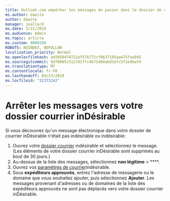 ```yaml
---
title: Outlook.com empêcher les messages de passer dans le dossier de courrier indésirable
ms.author: daeite
author: daeite
manager: joallard
ms.date: 3/21/2019
ms.audience: Admin
ms.topic: article
ms.custom: 9000290
ROBOTS: NOINDEX, NOFOLLOW
localization_priority: Normal
ms.openlocfilehash: a45058474722af57b772cf6637195aa475faa045
ms.sourcegitcommit: 9d78905c512192ffc4675468abd2efc5f2e4baf4
ms.translationtype: MT
ms.contentlocale: fr-FR
ms.lasthandoff: 04/23/2019
ms.locfileid: "32373242"
---
```

# <a name="stop-messages-going-to-your-junk-email-folder"></a>Arrêter les messages vers votre dossier courrier inDésirable

Si vous découvrez qu'un message électronique dans votre dossier de courrier inDésirable n'était pas indésirable ou indésirable:

1. Ouvrez votre [dossier courrier](https://outlook.live.com/mail/junkemail) indésirable et sélectionnez le message. (Les éléments de votre dossier courrier inDésirable sont supprimés au bout de 30 jours.)
1. Au-dessus de la liste des messages, sélectionnez **non légitime** > ****.
1. Ouvrez vos [paramètres de courrier](https://go.microsoft.com/fwlink/?linkid=2035804)indésirable.
1. Sous **expéditeurs approuvés**, entrez l'adresse de messagerie ou le domaine que vous souhaitez ajouter, puis sélectionnez **Ajouter**. Les messages provenant d'adresses ou de domaines de la liste des expéditeurs approuvés ne sont pas déplacés vers votre dossier courrier inDésirable.